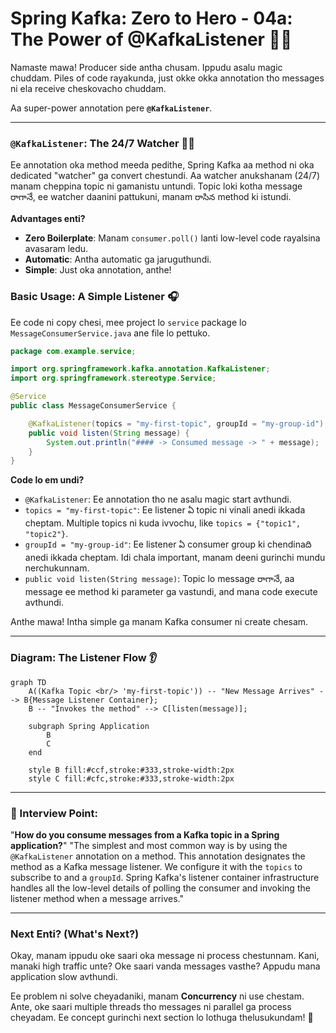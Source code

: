 # Spring Kafka: Zero to Hero - 04a: The Power of @KafkaListener 🦸‍♀️

Namaste mawa! Producer side antha chusam. Ippudu asalu magic chuddam. Piles of code rayakunda, just okke okka annotation tho messages ni ela receive cheskovacho chuddam.

Aa super-power annotation pere **`@KafkaListener`**.

---

### `@KafkaListener`: The 24/7 Watcher 🕵️‍♀️

Ee annotation oka method meeda pedithe, Spring Kafka aa method ni oka dedicated "watcher" ga convert chestundi. Aa watcher anukshanam (24/7) manam cheppina topic ni gamanistu untundi. Topic loki kotha message రాగానే, ee watcher daanini pattukuni, manam రాసిన method ki istundi.

**Advantages enti?**
*   **Zero Boilerplate**: Manam `consumer.poll()` lanti low-level code rayalsina avasaram ledu.
*   **Automatic**: Antha automatic ga jaruguthundi.
*   **Simple**: Just oka annotation, anthe!

### Basic Usage: A Simple Listener 🎧

Ee code ni copy chesi, mee project lo `service` package lo `MessageConsumerService.java` ane file lo pettuko.

```java
package com.example.service;

import org.springframework.kafka.annotation.KafkaListener;
import org.springframework.stereotype.Service;

@Service
public class MessageConsumerService {

    @KafkaListener(topics = "my-first-topic", groupId = "my-group-id")
    public void listen(String message) {
        System.out.println("#### -> Consumed message -> " + message);
    }
}
```

**Code lo em undi?**
*   `@KafkaListener`: Ee annotation tho ne asalu magic start avthundi.
*   `topics = "my-first-topic"`: Ee listener ఏ topic ni vinali anedi ikkada cheptam. Multiple topics ni kuda ivvochu, like `topics = {"topic1", "topic2"}`.
*   `groupId = "my-group-id"`: Ee listener ఏ consumer group ki chendinaది anedi ikkada cheptam. Idi chala important, manam deeni gurinchi mundu nerchukunnam.
*   `public void listen(String message)`: Topic lo message రాగానే, aa message ee method ki parameter ga vastundi, and mana code execute avthundi.

Anthe mawa! Intha simple ga manam Kafka consumer ni create chesam.

---

### Diagram: The Listener Flow 👂

```mermaid
graph TD
    A((Kafka Topic <br/> 'my-first-topic')) -- "New Message Arrives" --> B{Message Listener Container};
    B -- "Invokes the method" --> C[listen(message)];

    subgraph Spring Application
        B
        C
    end

    style B fill:#ccf,stroke:#333,stroke-width:2px
    style C fill:#cfc,stroke:#333,stroke-width:2px
```

---

### 📝 Interview Point:

"**How do you consume messages from a Kafka topic in a Spring application?**"
"The simplest and most common way is by using the `@KafkaListener` annotation on a method. This annotation designates the method as a Kafka message listener. We configure it with the `topics` to subscribe to and a `groupId`. Spring Kafka's listener container infrastructure handles all the low-level details of polling the consumer and invoking the listener method when a message arrives."

---

### Next Enti? (What's Next?)

Okay, manam ippudu oke saari oka message ni process chestunnam. Kani, manaki high traffic unte? Oke saari vanda messages vasthe? Appudu mana application slow avthundi.

Ee problem ni solve cheyadaniki, manam **Concurrency** ni use chestam. Ante, oke saari multiple threads tho messages ni parallel ga process cheyadam. Ee concept gurinchi next section lo lothuga thelusukundam! 🚀
